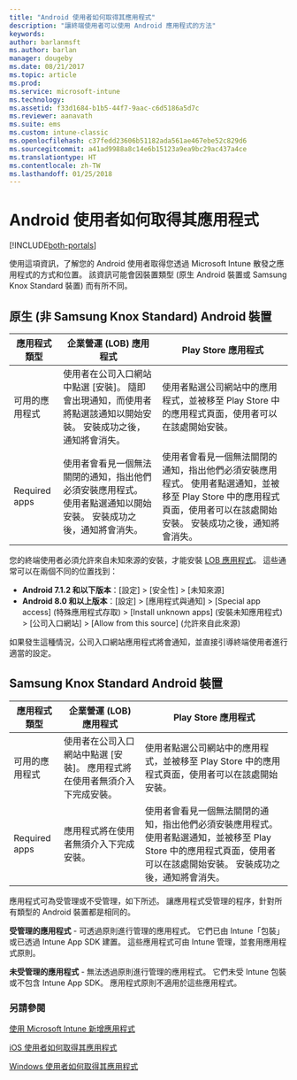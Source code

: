 ```yaml
---
title: "Android 使用者如何取得其應用程式"
description: "讓終端使用者可以使用 Android 應用程式的方法"
keywords: 
author: barlanmsft
ms.author: barlan
manager: dougeby
ms.date: 08/21/2017
ms.topic: article
ms.prod: 
ms.service: microsoft-intune
ms.technology: 
ms.assetid: f33d1684-b1b5-44f7-9aac-c6d5186a5d7c
ms.reviewer: aanavath
ms.suite: ems
ms.custom: intune-classic
ms.openlocfilehash: c37fedd23606b51182ada561ae467ebe52c829d6
ms.sourcegitcommit: a41ad9988a8c14e6b15123a9ea9bc29ac437a4ce
ms.translationtype: HT
ms.contentlocale: zh-TW
ms.lasthandoff: 01/25/2018
---
```

# <a name="how-your-android-users-get-their-apps"></a>Android 使用者如何取得其應用程式

[!INCLUDE[both-portals](./includes/note-for-both-portals.md)]

使用這項資訊，了解您的 Android 使用者取得您透過 Microsoft Intune 散發之應用程式的方式和位置。 該資訊可能會因裝置類型 (原生 Android 裝置或 Samsung Knox Standard 裝置) 而有所不同。

## <a name="native-non-samsung-knox-standard-android-devices"></a>原生 (非 Samsung Knox Standard) Android 裝置

| 應用程式類型 | 企業營運 (LOB) 應用程式 | Play Store 應用程式  |
| ------------- |-------------| -----|
| 可用的應用程式      | 使用者在公司入口網站中點選 [安裝]。 隨即會出現通知，而使用者將點選該通知以開始安裝。 安裝成功之後，通知將會消失。 | 使用者點選公司網站中的應用程式，並被移至 Play Store 中的應用程式頁面，使用者可以在該處開始安裝。|
| Required apps      | 使用者會看見一個無法關閉的通知，指出他們必須安裝應用程式。 使用者點選通知以開始安裝。 安裝成功之後，通知將會消失。    | 使用者會看見一個無法關閉的通知，指出他們必須安裝應用程式。 使用者點選通知，並被移至 Play Store 中的應用程式頁面，使用者可以在該處開始安裝。 安裝成功之後，通知將會消失。 |

您的終端使用者必須允許來自未知來源的安裝，才能安裝 [LOB 應用程式](lob-apps-android.md)。 這些通常可以在兩個不同的位置找到：

* **Android 7.1.2 和以下版本**：[設定] > [安全性] > [未知來源]
* **Android 8.0 和以上版本**：[設定] > [應用程式與通知] > [Special app access] (特殊應用程式存取) > [Install unknown apps] (安裝未知應用程式) > [公司入口網站] > [Allow from this source] (允許來自此來源)

如果發生這種情況，公司入口網站應用程式將會通知，並直接引導終端使用者進行適當的設定。 


## <a name="samsung-knox-standard-android-devices"></a>Samsung Knox Standard Android 裝置

| 應用程式類型 | 企業營運 (LOB) 應用程式 | Play Store 應用程式  |
| ------------- |-------------| -----|
| 可用的應用程式      | 使用者在公司入口網站中點選 [安裝]。 應用程式將在使用者無須介入下完成安裝。 | 使用者點選公司網站中的應用程式，並被移至 Play Store 中的應用程式頁面，使用者可以在該處開始安裝。|
| Required apps      | 應用程式將在使用者無須介入下完成安裝。    | 使用者會看見一個無法關閉的通知，指出他們必須安裝應用程式。 使用者點選通知，並被移至 Play Store 中的應用程式頁面，使用者可以在該處開始安裝。 安裝成功之後，通知將會消失。 |

應用程式可為受管理或不受管理，如下所述。 讓應用程式受管理的程序，針對所有類型的 Android 裝置都是相同的。

**受管理的應用程式** - 可透過原則進行管理的應用程式。 它們已由 Intune「包裝」或已透過 Intune App SDK 建置。 這些應用程式可由 Intune 管理，並套用應用程式原則。

**未受管理的應用程式** - 無法透過原則進行管理的應用程式。 它們未受 Intune 包裝或不包含 Intune App SDK。 應用程式原則不適用於這些應用程式。

### <a name="see-also"></a>另請參閱
[使用 Microsoft Intune 新增應用程式](apps-add.md)

[iOS 使用者如何取得其應用程式](end-user-apps-ios.md)

[Windows 使用者如何取得其應用程式](end-user-apps-windows.md)
